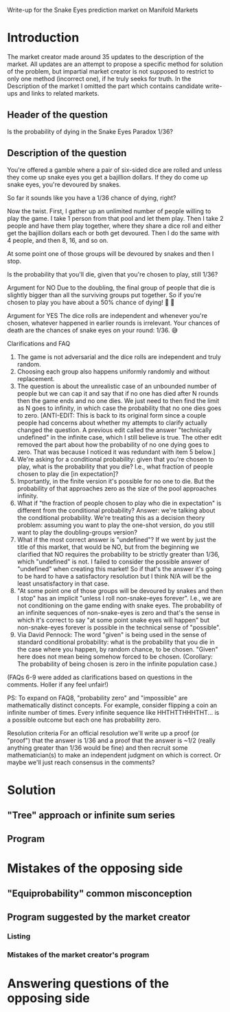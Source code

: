  Write-up for the Snake Eyes prediction market on Manifold Markets


# Introduction

The market creator made around 35 updates to the description of the market. All updates are an attempt to propose a specific method for solution of the problem, but impartial market creator is not supposed to restrict to only one method (incorrect one), if he truly seeks for truth.
In the Description of the market I omitted the part which contains candidate write-ups and links to related markets.

## Header of the question
Is the probability of dying in the Snake Eyes Paradox 1/36?

## Description of the question
You're offered a gamble where a pair of six-sided dice are rolled and unless they come up snake eyes you get a bajillion dollars. If they do come up snake eyes, you're devoured by snakes.

So far it sounds like you have a 1/36 chance of dying, right?

Now the twist. First, I gather up an unlimited number of people willing to play the game. I take 1 person from that pool and let them play. Then I take 2 people and have them play together, where they share a dice roll and either get the bajillion dollars each or both get devoured. Then I do the same with 4 people, and then 8, 16, and so on.

At some point one of those groups will be devoured by snakes and then I stop.

Is the probability that you'll die, given that you're chosen to play, still 1/36?

Argument for NO
Due to the doubling, the final group of people that die is slightly bigger than all the surviving groups put together. So if you're chosen to play you have about a 50% chance of dying! 😬 🐍 

Argument for YES
The dice rolls are independent and whenever you're chosen, whatever happened in earlier rounds is irrelevant. Your chances of death are the chances of snake eyes on your round: 1/36. 😅

Clarifications and FAQ
1. The game is not adversarial and the dice rolls are independent and truly random.
1. Choosing each group also happens uniformly randomly and without replacement.
1. The question is about the unrealistic case of an unbounded number of people but we can cap it and say that if no one has died after N rounds then the game ends and no one dies. We just need to then find the limit as N goes to infinity, in which case the probability that no one dies goes to zero. [ANTI-EDIT: This is back to its original form since a couple people had concerns about whether my attempts to clarify actually changed the question. A previous edit called the answer "technically undefined" in the infinite case, which I still believe is true. The other edit removed the part about how the probability of no one dying goes to zero. That was because I noticed it was redundant with item 5 below.]
1. We're asking for a conditional probability: given that you're chosen to play, what is the probability that you die? I.e., what fraction of people chosen to play die [in expectation]?
1. Importantly, in the finite version it's possible for no one to die. But the probability of that approaches zero as the size of the pool approaches infinity.
1. What if "the fraction of people chosen to play who die in expectation" is different from the conditional probability? Answer: we're talking about the conditional probability. We're treating this as a decision theory problem: assuming you want to play the one-shot version, do you still want to play the doubling-groups version?
1. What if the most correct answer is "undefined"? If we went by just the title of this market, that would be NO, but from the beginning we clarified that NO requires the probability to be strictly greater than 1/36, which "undefined" is not. I failed to consider the possible answer of "undefined" when creating this market! So if that's the answer it's going to be hard to have a satisfactory resolution but I think N/A will be the least unsatisfactory in that case.
1. "At some point one of those groups will be devoured by snakes and then I stop" has an implicit "unless I roll non-snake-eyes forever". I.e., we are not conditioning on the game ending with snake eyes. The probability of an infinite sequences of non-snake-eyes is zero and that's the sense in which it's correct to say "at some point snake eyes will happen" but non-snake-eyes forever is possible in the technical sense of "possible".
1. Via David Pennock: The word "given" is being used in the sense of standard conditional probability: what is the probability that you die in the case where you happen, by random chance, to be chosen. "Given" here does not mean being somehow forced to be chosen. (Corollary: The probability of being chosen is zero in the infinite population case.)

(FAQs 6-9 were added as clarifications based on questions in the comments. Holler if any feel unfair!)

PS: To expand on FAQ8, "probability zero" and "impossible" are mathematically distinct concepts. For example, consider flipping a coin an infinite number of times. Every infinite sequence like HHTHTTHHHTHT... is a possible outcome but each one has probability zero.

Resolution criteria
For an official resolution we'll write up a proof (or "proof") that the answer is 1/36 and a proof that the answer is ~1/2 (really anything greater than 1/36 would be fine) and then recruit some mathematician(s) to make an independent judgment on which is correct. Or maybe we'll just reach consensus in the comments?

# Solution

## "Tree" approach or infinite sum series

## Program

# Mistakes of the opposing side

## "Equiprobability" common misconception

## Program suggested by the market creator

### Listing

### Mistakes of the market creator's program

# Answering questions of the opposing side

